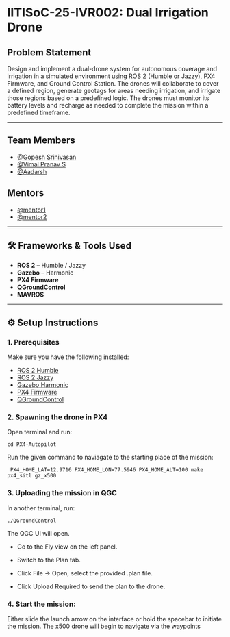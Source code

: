 #  IITISoC-25-IVR002: Dual Irrigation Drone

## Problem Statement  
Design and implement a dual-drone system for autonomous
coverage and irrigation in a simulated environment using ROS
2 (Humble or Jazzy), PX4 Firmware, and Ground Control
Station. The drones will collaborate to cover a defined region,
generate geotags for areas needing irrigation, and irrigate those
regions based on a predefined logic. The drones must monitor
its battery levels and recharge as needed to complete the
mission within a predefined timeframe.

---

##  Team Members

-  [@Gopesh Srinivasan](https://github.com/Gopesh223)
-  [@Vimal Pranav S](https://github.com/VimalPranav)
-  [@Aadarsh](https://github.com/Aadarsh1406)

## Mentors

-  [@mentor1](https://github.com/mentor1)
-  [@mentor2](https://github.com/mentor2)

---

## 🛠️ Frameworks & Tools Used

- **ROS 2** – Humble / Jazzy  
- **Gazebo** – Harmonic  
- **PX4 Firmware**  
- **QGroundControl**  
- **MAVROS**

---

## ⚙️ Setup Instructions

### 1. Prerequisites

Make sure you have the following installed:

- [ROS 2 Humble](https://docs.ros.org/en/humble/index.html)
- [ROS 2 Jazzy](https://docs.ros.org/en/jazzy/index.html)
- [Gazebo Harmonic](https://gazebosim.org/docs/harmonic)
- [PX4 Firmware]((https://docs.px4.io/main/en/dev_setup/dev_env_linux_ubuntu.html))
- [QGroundControl](https://docs.qgroundcontrol.com/en/getting_started/download_and_install.html)

### 2. Spawning the drone in PX4

Open terminal and run:
```
cd PX4-Autopilot
```
Run the given command to naviagate to the starting place of the mission:
```
 PX4_HOME_LAT=12.9716 PX4_HOME_LON=77.5946 PX4_HOME_ALT=100 make px4_sitl gz_x500
```

### 3. Uploading the mission in QGC
In another terminal, run:
```
./QGroundControl
```
The QGC UI will open. 

 - Go to the Fly view on the left panel.

 - Switch to the Plan tab.

 - Click File → Open, select the provided .plan file.

 - Click Upload Required to send the plan to the drone.

### 4. Start the mission:

Either slide the launch arrow on the interface or hold the spacebar to initiate the mission. The x500 drone will begin to navigate via the waypoints
